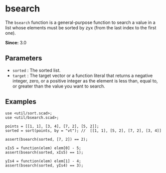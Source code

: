 # bsearch

The `bsearch` function is a general-purpose function to search a value in a list whose elements must be sorted by zyx (from the last index to the first one).

**Since:**  3.0

## Parameters

- `sorted` : The sorted list.
- `target` : The target vector or a function literal that returns a negative integer, zero, or a positive integer as the element is less than, equal to, or greater than the value you want to search.

## Examples

	use <util/sort.scad>;
	use <util/bsearch.scad>;

    points = [[1, 1], [3, 4], [7, 2], [5, 2]];
    sorted = sort(points, by = "vt"); //  [[1, 1], [5, 2], [7, 2], [3, 4]]

    assert(bsearch(sorted, [7, 2]) == 2);

    xIs5 = function(elem) elem[0] - 5;
    assert(bsearch(sorted, xIs5) == 1);

    yIs4 = function(elem) elem[1] - 4;
    assert(bsearch(sorted, yIs4) == 3);